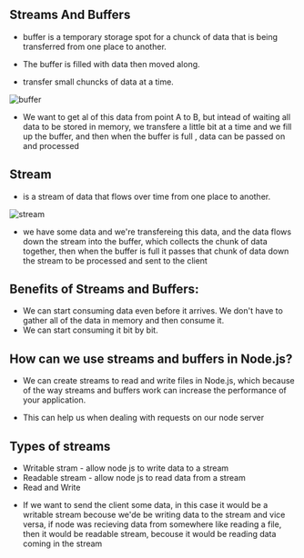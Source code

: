 ## Streams And Buffers
- buffer is a temporary storage spot for a chunck of data that is being transferred from one place to another.

- The buffer is filled with data then moved along.
- transfer small chuncks of data at a time.

![buffer](https://scontent.fjrs2-1.fna.fbcdn.net/v/t34.0-12/24550324_10215207045671926_1297021289_n.jpg?oh=9cf23591a246e95522684d45e1ea1023&oe=5A287BBE)

* We want to get al of this data from point A to B, but intead of waiting all data to be stored in memory, we transfere a little bit at a time and we fill up the buffer, and then when the buffer is full , data can be passed on and processed

## Stream
- is a stream of data that flows over time from one place to another.  

![stream](https://scontent.fjrs2-1.fna.fbcdn.net/v/t34.0-12/24337521_10215207038591749_574930842_n.jpg?oh=11ecc1e69c23af9fc7e8a095df06b3f5&oe=5A27744B)


* we have some data and we're transfereing this data, and the data flows down the stream into the buffer, which collects the chunk of data together, then when the buffer is full it passes that chunk of data down the stream to be processed and sent to the client 

## Benefits of Streams and Buffers:
  - We can start consuming data even before it arrives. We don't have to gather all of the data in memory and then consume it.
  -  We can start consuming it bit by bit.

## How can we use streams and buffers in Node.js?
- We can create streams to read and write files in Node.js, which because of the way streams and buffers work can increase the performance of your application.

- This can help us when dealing with requests on our node server

## Types of streams

- Writable stram - allow node js to write data to a stream
- Readable stream - allow node js to read data from a stream
- Read and Write

* If we want to send the client some data, in this case it would be a writable stream becouse we'de be writing data to the stream and vice versa, if node was recieving data from somewhere like reading a file, then it would be readable stream, becouse it would be reading data coming in the stream
